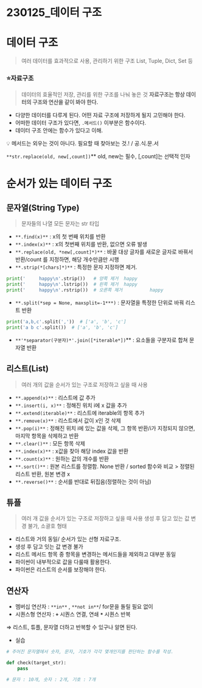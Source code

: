 # 230125_데이터 구조

# 데이터 구조

> 여러 데이터를 효과적으로 사용, 관리하기 위한 구조
List, Tuple, Dict, Set 등
> 

### ⭐자료구조

> 데이터의 효율적인 저장, 관리를 위한 구조를 나눠 놓은 것
**자료구조는 항상 데이터의 구조와 연산을 같이 봐야 한다.**
> 

- 다양한 데이터를 다루게 된다. 어떤 자료 구조에 저장하게 될지 고민해야 한다.
- 어떠한 데이터 구조가 있다면, `.메서드()` 이부분은 함수이다.
- 데이터 구조 안에는 함수가 있다고 이해.

<aside>
💡 메서드는 외우는 것이 아니다. 필요할 때 찾아보는 것.! / 공.식.문.서

</aside>

`**str.replace(old, new[,count])`** old, new는 필수, [,count]는 선택적 인자

# 순서가 있는 데이터 구조

## 문자열(String Type)

> 문자들의 나열
모든 문자는 str 타입
> 

- `**.find(x)**` : x의 첫 번째 위치를 반환
- `**.index(x)**` : x의 첫번째 위치를 반환, 없으면 오류 발생
- `**.replace(old, *new[,count]*)**` : 바꿀 대상 글자를 새로운 글자로 바꿔서 반환/count 를 지정하면, 해당 개수만큼만 시행
- `**.strip(*[chars]*)**` : 특정한 문자 지정하면 제거.

```python
print('     happy\n'.strip())   # 양쪽 제거  happy
print('     happy\n'.lstrip())  # 왼쪽 제거  happy
print('     happy\n'.rstrip())  # 오른쪽 제거          happy
```

- `**.split(*sep = None, maxsplit=-1***)` : 문자열을 특정한 단위로 바꿔 리스트 반환

```python
print('a,b,c'.split(','))  # ['a', 'b', 'c']
print('a b c'.split())  # ['a', 'b', 'c']
```

- `**'*separator(구분자)*'.join([*iterable*])`** : 요소들을 구분자로 합쳐 문자열 반환

## 리스트(List)

> 여러 개의 값을 순서가 있는 구조로 저장하고 싶을 때 사용
> 

- `**.append(x)**` : 리스트에 값 추가
- `**.insert(i, x)**` : 정해진 위치 i에 x 값을 추가
- `**.extend(iterable)**` : 리스트에 iterable의 항목 추가
- `**.remove(x)**` : 리스트에서 값이  x인 것 삭제
- `**.pop(i)**` : 정해진 위치 i에 있는 값을 삭제, 그 항목 반환/i가 지정되지 않으면, 마지막 항목을 삭제하고 반환
- `**.clear()**` : 모든 항목 삭제
- `**.index(x)**` : x값을 찾아 해당 index 값을 반환
- `**.count(x)**` : 원하는 값의 개수를 반환
- `**.sort()**` : 원본 리스트를 정렬함. None 반환 / sorted 함수와 비교 > 정렬된 리스트 반환, 원본 변경 x
- `**.reverse()**` : 순서를 반대로 뒤집음(정렬하는 것이 아님)

## 튜플

> 여러 개 값을 순서가 있는 구조로 저장하고 싶을 때 사용
생성 후 담고 있는 값 변경 불가, 소괄호 형태
> 
- 리스트와 거의 동일/ 순서가 있는 선형 자료구조.
- 생성 후 담고 잇는 값 변경 불가
- 리스트 메서드 항목 중 항목을 변경하는 메서드들을 제외하고 대부분 동일
- 파이썬이 내부적으로 값을 다룰때 활용한다.
- 파이썬은 리스트의 순서를 보장해야 한다.

## 연산자

- 멤버십 연산자 : `**in**` , `**not in**`/ for문을 돌릴 필요 없이
- 시퀀스형 연산자 : **`+`** 시퀀스 연결, 연쇄 **`*`**  시퀀스 반복

⇒ 리스트, 튜플, 문자열 더하고 반복할 수 있구나 알면 된다.

- 실습

```python
# 주어진 문자열에서 숫자, 문자, 기호가 각각 몇개인지를 판단하는 함수를 작성.

def check(target_str):
	pass

# 문자 : 10개, 숫자 : 2개, 기호 : 7개
```